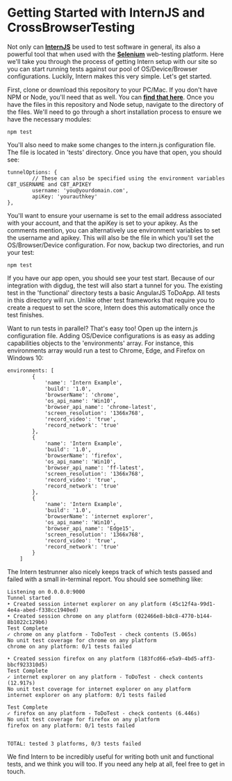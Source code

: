 # Getting Started with InternJS and CrossBrowserTesting

Not only can **[InternJS](https://theintern.github.io/)** be used to test software in general, its also a powerful tool that when used with the **[Selenium](http://www.seleniumhq.org/)** web-testing platform. Here we'll take you through the process of getting Intern setup with our site so you can start running tests against our pool of OS/Device/Browser configurations. Luckily, Intern makes this very simple. Let's get started.

First, clone or download this repository to your PC/Mac. If you don't have NPM or Node, you'll need that as well. You can **[find that here](https://nodejs.org/en/)**. Once you have the files in this repository and Node setup, navigate to the directory of the files. We'll need to go through a short installation process to ensure we have the necessary modules:

```
npm test
```

You'll also need to make some changes to the intern.js configuration file. The file is located in 'tests' directory. Once you have that open, you should see:

```
tunnelOptions: {
        // These can also be specified using the environment variables CBT_USERNAME and CBT_APIKEY
        username: 'you@yourdomain.com',
        apiKey: 'yourauthkey'
},
```

You'll want to ensure your username is set to the email address associated with your account, and that the apiKey is set to your apikey. As the comments mention, you can alternatively use environment variables to set the username and apikey. This will also be the file in which you'll set the OS/Browser/Device configuration. For now, backup two directories, and run your test:

```
npm test
```

If you have our app open, you should see your test start. Because of our integration with digdug, the test will also start a tunnel for you. The existing test in the 'functional' directory tests a basic AngularJS ToDoApp. All tests in this directory will run. Unlike other test frameworks that require you to create a request to set the score, Intern does this automatically once the test finishes. 

Want to run tests in parallel? That's easy too! Open up the intern.js configuration file. Adding OS/Device configurations is as easy as adding capabilities objects to the 'environments' array. For instance, this environments array would run a test to Chrome, Edge, and Firefox on Windows 10:

```
environments: [
		{
			'name': 'Intern Example',
			'build': '1.0',
			'browserName': 'chrome',
			'os_api_name': 'Win10',
			'browser_api_name': 'chrome-latest',
			'screen_resolution': '1366x768',
			'record_video': 'true',
			'record_network': 'true'
		},
		{
			'name': 'Intern Example',
			'build': '1.0',
			'browserName': 'firefox',
			'os_api_name': 'Win10',
			'browser_api_name': 'ff-latest',
			'screen_resolution': '1366x768',
			'record_video': 'true',
			'record_network': 'true'
		},
		{
			'name': 'Intern Example',
			'build': '1.0',
			'browserName': 'internet explorer',
			'os_api_name': 'Win10',
			'browser_api_name': 'Edge15',
			'screen_resolution': '1366x768',
			'record_video': 'true',
			'record_network': 'true'
		}
	]
```

The Intern testrunner also nicely keeps track of which tests passed and failed with a small in-terminal report. You should see something like:

```
Listening on 0.0.0.0:9000
Tunnel started
‣ Created session internet explorer on any platform (45c12f4a-99d1-4e4a-abed-f338cc1940ed)
‣ Created session chrome on any platform (022466e8-b8c8-4770-b144-8b1022c129b6)
Test Complete
✓ chrome on any platform - ToDoTest - check contents (5.065s)
No unit test coverage for chrome on any platform
chrome on any platform: 0/1 tests failed

‣ Created session firefox on any platform (183fcd66-e5a9-4bd5-aff3-bbcf923310d5)
Test Complete
✓ internet explorer on any platform - ToDoTest - check contents (12.917s)
No unit test coverage for internet explorer on any platform
internet explorer on any platform: 0/1 tests failed

Test Complete
✓ firefox on any platform - ToDoTest - check contents (6.446s)
No unit test coverage for firefox on any platform
firefox on any platform: 0/1 tests failed


TOTAL: tested 3 platforms, 0/3 tests failed
```

We find Intern to be incredibly useful for writing both unit and functional tests, and we think you will too. If you need any help at all, feel free to get in touch.
